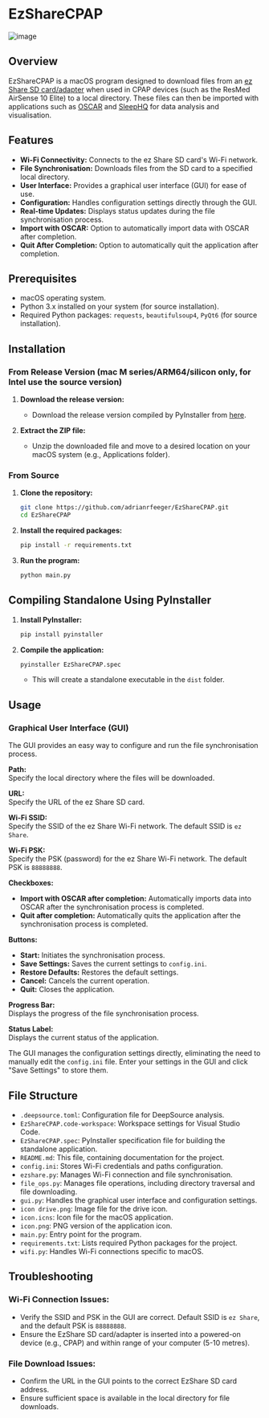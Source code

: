 # EzShareCPAP
![image](https://github.com/adrianRfeeger/EzShareCPAP/assets/139186297/8620ec45-092b-441d-a7ff-fcec59b950ec)

## Overview

EzShareCPAP is a macOS program designed to download files from an [ez Share SD card/adapter](https://www.youtube.com/watch?v=ANz8pNDHAPo) when used in CPAP devices (such as the ResMed AirSense 10 Elite) to a local directory. These files can then be imported with applications such as [OSCAR](https://www.sleepfiles.com/OSCAR/) and [SleepHQ](https://home.sleephq.com/) for data analysis and visualisation.

## Features

- **Wi-Fi Connectivity:** Connects to the ez Share SD card's Wi-Fi network.
- **File Synchronisation:** Downloads files from the SD card to a specified local directory.
- **User Interface:** Provides a graphical user interface (GUI) for ease of use.
- **Configuration:** Handles configuration settings directly through the GUI.
- **Real-time Updates:** Displays status updates during the file synchronisation process.
- **Import with OSCAR:** Option to automatically import data with OSCAR after completion.
- **Quit After Completion:** Option to automatically quit the application after completion.

## Prerequisites

- macOS operating system.
- Python 3.x installed on your system (for source installation).
- Required Python packages: `requests`, `beautifulsoup4`, `PyQt6` (for source installation).

## Installation

### From Release Version (mac M series/ARM64/silicon only, for Intel use the source version)

1. **Download the release version:**

   - Download the release version compiled by PyInstaller from [here](https://github.com/adrianrfeeger/EzShareCPAP/releases).

2. **Extract the ZIP file:**

   - Unzip the downloaded file and move to a desired location on your macOS system (e.g., Applications folder).

### From Source

1. **Clone the repository:**

   ```bash
   git clone https://github.com/adrianrfeeger/EzShareCPAP.git
   cd EzShareCPAP
   ```

2. **Install the required packages:**

   ```bash
   pip install -r requirements.txt
   ```

3. **Run the program:**

   ```bash
   python main.py
   ```

## Compiling Standalone Using PyInstaller

1. **Install PyInstaller:**

   ```bash
   pip install pyinstaller
   ```

2. **Compile the application:**

   ```bash
   pyinstaller EzShareCPAP.spec
   ```

   - This will create a standalone executable in the `dist` folder.

## Usage

### Graphical User Interface (GUI)

The GUI provides an easy way to configure and run the file synchronisation process.

**Path:**  
Specify the local directory where the files will be downloaded.

**URL:**  
Specify the URL of the ez Share SD card.

**Wi-Fi SSID:**  
Specify the SSID of the ez Share Wi-Fi network. The default SSID is `ez Share`.

**Wi-Fi PSK:**  
Specify the PSK (password) for the ez Share Wi-Fi network. The default PSK is `88888888`.

**Checkboxes:**
- **Import with OSCAR after completion:** Automatically imports data into OSCAR after the synchronisation process is completed.
- **Quit after completion:** Automatically quits the application after the synchronisation process is completed.

**Buttons:**
- **Start:** Initiates the synchronisation process.
- **Save Settings:** Saves the current settings to `config.ini`.
- **Restore Defaults:** Restores the default settings.
- **Cancel:** Cancels the current operation.
- **Quit:** Closes the application.

**Progress Bar:**  
Displays the progress of the file synchronisation process.

**Status Label:**  
Displays the current status of the application.

The GUI manages the configuration settings directly, eliminating the need to manually edit the `config.ini` file. Enter your settings in the GUI and click "Save Settings" to store them.

## File Structure

- `.deepsource.toml`: Configuration file for DeepSource analysis.
- `EzShareCPAP.code-workspace`: Workspace settings for Visual Studio Code.
- `EzShareCPAP.spec`: PyInstaller specification file for building the standalone application.
- `README.md`: This file, containing documentation for the project.
- `config.ini`: Stores Wi-Fi credentials and paths configuration.
- `ezshare.py`: Manages Wi-Fi connection and file synchronisation.
- `file_ops.py`: Manages file operations, including directory traversal and file downloading.
- `gui.py`: Handles the graphical user interface and configuration settings.
- `icon drive.png`: Image file for the drive icon.
- `icon.icns`: Icon file for the macOS application.
- `icon.png`: PNG version of the application icon.
- `main.py`: Entry point for the program.
- `requirements.txt`: Lists required Python packages for the project.
- `wifi.py`: Handles Wi-Fi connections specific to macOS.

## Troubleshooting

### Wi-Fi Connection Issues:

- Verify the SSID and PSK in the GUI are correct. Default SSID is `ez Share`, and the default PSK is `88888888`.
- Ensure the EzShare SD card/adapter is inserted into a powered-on device (e.g., CPAP) and within range of your computer (5-10 metres).

### File Download Issues:

- Confirm the URL in the GUI points to the correct EzShare SD card address.
- Ensure sufficient space is available in the local directory for file downloads.
